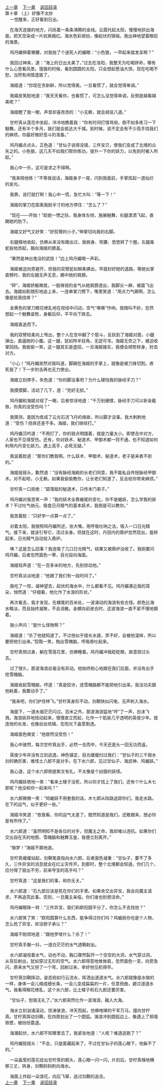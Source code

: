 
[上一章](https://github.com/xiaominghe2014/spider_book/blob/master/book/知北游/第18章.md)&nbsp;&nbsp;&nbsp;&nbsp;[下一章](https://github.com/xiaominghe2014/spider_book/blob/master/book/知北游/第20章.md)&nbsp;&nbsp;&nbsp;&nbsp;[返回目录](https://github.com/xiaominghe2014/spider_book/blob/master/book/知北游/README.md)
<br /> 第十章 （上）好像不太妙<br />
        一觉醒来，正好看到日出。

    在海天连接的地方，闪烁着一条条沸腾的金线。云霞托起太阳，慢慢地拱出海面，把天空染成一片姹紫嫣红。海水色彩缤纷，像起伏的锦缎。我出神地望着眼前的海景。

    鸠丹媚伸着懒腰，对我抛了个迷死人的媚眼：“小色狼，一早起来就发呆啊？”

    我回过神来，道：“海上的日出太美了。”过去在洛阳，我整天为吃喝拼命，哪有什么心思看风景。饿狠的时候，看到圆圆的太阳，只会想起葱油大饼。现在吃喝不愁，当然有闲情逸致了。

    海姬道：“你现在贪新鲜，所以觉得美。一旦看惯了，就会觉得单调。”

    我嬉皮笑脸地道：“我天天看你，也看惯了，可怎么没觉得单调，反倒是越看越美呢？”

    海姬瞪了我一眼，声音却喜孜孜的：“小无赖，就会胡说八道。”

    甘柠真从莲花中坐起，冷冷地瞧着我：“你有时间打情骂俏，倒不如多练习一下魅舞。还有半个多月，我们就会抵达大千城。到时候，说不定会有不少高手找我们的麻烦，你最好做好恶斗的准备。”

    鸠丹媚点点头，正色道：“甘仙子说得没错，三件宝贝，使我们变成了北境的众矢之的。小色狼，这几天不如我们帮你练功，提升一下你的妖力，以免到时被人所趁。”

    我心中一乐，这可是求之不得啊。

    “我来陪他练！”不等我说话，海姬身子一晃，闪到我面前，手掌炫起一道灿烂的金光。

    我靠，说打就打啊！我心中一慌，急忙大叫：“等一下！”

    海姬的掌刀在距离我脸半寸的地方停住：“怎么了？”

    “现在——开始！”趁她一愣之际，我身体左倾，施展魅舞，右腿潇洒飞起，直踢她的肋下。

    海姬又好气又好笑：“好狡猾的小子。”伸掌切向我的右脚。

    右腿倏地收起，仿佛从来没有踢出过，我俯身、弯腰、悠悠转了个圈，左腿毒蛇般地昂起，踹向海姬的膝盖。

    “果然是神出鬼没的武技！”边上鸠丹媚喝一声彩。

    海姬被迫向旁避开，但我的双臂犹如柳条拂出，早就封好她的退路，等她出掌直劈时，我的左腿无声无息，踢中她的肩膀。

    “砰”，海姬娇躯微晃，一股锋锐的金气从她肩膀透出，我脚尖一麻，被震飞出去。海姬如影随形地追上来，一连串掌刀劈下，嘴里笑道：“用点力气踢啊，怎么像是给我挠痒？”

    金黄色的掌刀眼花缭乱地在视线中闪动，空气“嘶嘶”作响，我暗叫不妙，忽然想起一个魅舞姿势，身躯后仰，平平向下跌去。

    海姬直追而下。

    我的双臂轻柔向上甩出，整个人在空中翻了个筋斗，反跃到了海姬对面，小腿弹出，直逼她的小腹。这一腿，犹如羚羊挂角，无迹可寻。海姬无奈之下，被迫收掌回挡。我偷偷一笑，这一腿其实是虚招，一旦海姬接实，我便会顺势转身，肘击对方。

    “小心！”鸠丹媚突然对我叫道，脚踢在海姬的手掌上，就像是被刀锋切割。疼死我了！下一步肘击再也无力使出。

    海姬立刻停手，失色道：“你的脚没事吧？为什么硬挡我的脉经手刀？”

    我摸摸脚，活动了几下，道：“完好无损。”

    鸠丹媚和海姬对视了一眼，后者惊讶地道：“千万别硬撑，脉经手刀可以斩金截铁，你真的没受伤吗？”

    我猜测，是因为炼成了云光石流飞丹的缘故，所以脚才没事。我大剌剌地道：“受伤？挠痒还差不多。海姬，我们继续打。”

    鸠丹媚沉吟道：“不用打了，你的弱点明摆着，就是力量太小。即使击中对方，人家也不见得受伤。还有，你对妖术、秘道术、甲御术都一窍不通，也不知道如何利用内丹变化妖力。遇上高手，必死无疑。”

    我涎着脸道：“那你们教我啊。什么妖术、甲御术、秘道术，老子是来者不拒的。”

    海姬摇摇头，歉然道：“没有脉经海殿的长老们同意，我不能私自传授脉经甲御术。对不起啦，小无赖。如果我偷偷教你，让长老们知道了，反会给你带来麻烦。”

    甘柠真一口拒绝：“碧落赋的秘道术，只传本门弟子。”

    鸠丹媚对我苦笑一声：“我的妖术全靠蝎尾的变化，你不是蝎妖，怎么学我的妖术？不过吐气纳元、吸食日月精气的基本妖术，我倒是可以教你。”

    我苦着脸：“只好学一点算一点了。”

    对着太阳，我按照鸠丹媚所述，张大嘴，用呼吸吐呐之法，吸入一口日光精气。接下来，就该引导它，流过全身。但就在这时，丹田内的鼎炉忽然现出，旋转起来，日光精气自动投入鼎炉。

    咦？这是怎么回事？我连吸了几口日光精气，结果又被鼎炉没收了。我刚要问鸠丹媚，后者忽然面色一寒，目光投向海面。

    海姬轻声道：“在一百多米的地方，先别惊动他。”

    甘柠真淡淡地道：“他跟了我们有一段时间了。”

    我吃了一惊，凝神望去，起伏的海水中，什么都看不见。鸠丹媚凑近我的耳朵，悄然道：“仔细看，他化作了水浪的形状。”

    再次看去，我才发现，在螺尾的百米处，一波涌动的海浪有些古怪。颜色比海水略淡，而且始终凝聚，不会消散。金螺向前驶去时，这波海浪一直不紧不慢地跟着。

    我小声问：“是什么怪物啊？”

    海姬道：“杀了他就知道了。不过他似乎擅长水遁，弄不好，会被他溜掉，所以要把他引出来。”狡黠一笑，掏出雪魄脑，呼吸吞吐起来。

    甘柠真侧过身，躺在雪莲花里，仿佛睡着。鸠丹媚冲我眨眨眼，故意扭过头去。

    过了很久，那波海浪丝毫没有异动。他始终耐心地跟在我们后面，并没有出手抢雪魄脑。

    海姬收起雪魄脑，哼道：“真是狡诈，连雪魄脑都不能把他引出来。我没功夫跟他耗着，我要动手了。”

    “我来吧，你们护住林飞。”甘柠真身形不动，剑鞘快似闪电，无声刺入海水。

    海面下，一道水烟茫茫闪过。百米之外，那波海浪猛地“哼”了一声，白沫飞溅，海浪妖异地扭动起来，慢慢直立而起，化作一个肌肤几乎透明的英俊少年。就连他的长发，也像丝丝琉璃，在阳光下晶莹剔透。

    海姬面色微变：“他居然没受伤！”

    我心中骇然，每次甘柠真出手，必然一击而中，今天还是头一回无功而返。

    英俊少年并没有立刻逃逸，神色镇定，目光缓缓扫过我们：“甘仙子的三千弱水剑的确厉害，难怪土八郎不是对手。在下水六郎，见过甘仙子、海武神、鸠蝎妖。”

    我心道，这个水六郎倒是斯文有礼，不太像是个凶狠的妖怪。

    鸠丹媚妖艳地一笑：“看来土矮子没死，所以你才找上了我们。还有个什么木七郎呢？他没和你一起来吗？”

    水六郎微微一笑：“鸠蝎妖不用套我的话，木七郎从陆路追踪你们，我走水路。在下的运气，似乎更好一些。”

    海姬冷笑道：“依我看，你的运气太差了。既然知道是我们，还敢跟来，想必你是有所恃了。”

    水六郎道：“虽然明知不是各位的对手，但魔主之命，我却难以违抗。如果你们交出自在天的地图、雪魄脑和魅舞玉鉴，我便立刻离开。”

    “做梦！”海姬不屑地道。

    甘柠真缓缓站起，剑鞘笔直指向水六郎。后者面色凝重：“甘仙子，要不了多久，三件异宝的消息就会在红尘天传开。到那时，整个北境都会知道。你们几个，应付得了层出不穷，前来夺宝的高手吗？”

    甘柠真道：“这是我们的事，和你无关。”

    水六郎道：“石九郎应该是死在你们的手里。如果肯交出异宝，我会向魔主请求，不再追究此事。否则，一旦魔主亲临，你们谁也别想活命。”

    鸠丹媚眼珠一转：“三件异宝，我们和欧阳圆平分了，你怎么不去找他？”

    水六郎笑了笑：“欧阳圆算什么东西，能争得过你们吗？鸠蝎妖你也是个人物，怎么抢了异宝，却没胆子承认？”

    海姬不耐烦地道：“跟他罗嗦什么？杀了！”

    甘柠真手腕一抖，一道白茫茫的水气透鞘射出。

    水六郎凝视着水气，动也不动，胸口骤然裂开一个空空的大洞，水气穿过洞，从背后射出，犹如穿过无形的空气。水六郎得意地耸耸肩，忽然面色一变，向旁急闪，原来水气又拐了一个弯，回射过来，幸好他见机得早。

    甘柠真剑鞘挥动，姿态宛如行云流水，挥洒出道道水气。水六郎就像是水做的一样，身体一会儿缩成细长条，一会儿变成扁扁的一片，任意扭曲，避过道道水气。我看得眼花缭乱，这个水六郎，比土矮子和石九郎还要厉害。

    “甘仙子，恕我无礼了。”水六郎突然化作一波海浪，融入大海。

    海水立刻汹涌滚动，惊涛骇浪，冲天而起，仿佛咆哮的千军万马，撞向甘柠真。甘柠真挥动剑鞘，在四周划出了一个圆弧。海浪冲到圆弧边上，像遇上了铜墙铁壁，被纷纷震退。

    海潮起伏，水六郎不知哪里去了。我紧张地道：“人呢？难道逃跑了？”

    鸠丹媚摇摇头：“不会，只是匿藏起来了。不过在甘仙子的莲心眼下，他躲不了的。”

    一朵晶莹的莲花绽出甘柠真的额头，莲心眼一闪一闪，片刻后，甘柠真倏地横移三丈，转身，剑鞘斜斜刺向海水。

    海面上炸起一朵浪花，向后飞窜，逃过剑鞘的追击。
  <br />
[上一章](https://github.com/xiaominghe2014/spider_book/blob/master/book/知北游/第18章.md)&nbsp;&nbsp;&nbsp;&nbsp;[下一章](https://github.com/xiaominghe2014/spider_book/blob/master/book/知北游/第20章.md)&nbsp;&nbsp;&nbsp;&nbsp;[返回目录](https://github.com/xiaominghe2014/spider_book/blob/master/book/知北游/README.md)
